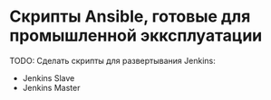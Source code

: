 # Скрипты Ansible, готовые для промышленной экксплуатации
TODO: Сделать скрипты для развертывания Jenkins:
* Jenkins Slave
* Jenkins Master
